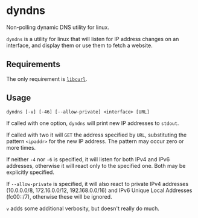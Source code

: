 dyndns
======

Non-polling dynamic DNS utility for linux.

`dyndns` is a utility for linux that will listen for IP address changes on an interface, and display them
or use them to fetch a website.

Requirements
------------

The only requirement is [`libcurl`](http://curl.haxx.se/libcurl/).

Usage
-----

    dyndns [-v] [-46] [--allow-private] <interface> [URL]
    
If called with one option, `dyndns` will print new IP addresses to `stdout`.

If called with two it will `GET` the address specified by `URL`, substituting the pattern `<ipaddr>`
for the new IP address. The pattern may occur zero or more times.

If neither `-4` nor `-6` is specified, it will listen for both IPv4 and IPv6 addresses, otherwise it will
react only to the specified one. Both may be explicitly specified.

If `--allow-private` is specified, it will also react to private IPv4 addresses (10.0.0.0/8, 172.16.0.0/12,
192.168.0.0/16) and IPv6 Unique Local Addresses (fc00::/7), otherwise these will be ignored.

`v` adds some additional verbosity, but doesn't really do much.

